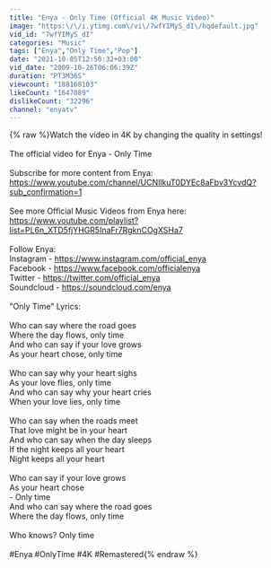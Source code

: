 ```yaml
---
title: "Enya - Only Time (Official 4K Music Video)"
image: "https:\/\/i.ytimg.com\/vi\/7wfYIMyS_dI\/hqdefault.jpg"
vid_id: "7wfYIMyS_dI"
categories: "Music"
tags: ["Enya","Only Time","Pop"]
date: "2021-10-05T12:50:32+03:00"
vid_date: "2009-10-26T06:06:39Z"
duration: "PT3M36S"
viewcount: "188168103"
likeCount: "1647089"
dislikeCount: "32296"
channel: "enyatv"
---
```

{% raw %}Watch the video in 4K by changing the quality in settings!<br /><br />The official video for Enya - Only Time<br /><br />Subscribe for more content from Enya: <a rel="nofollow" target="blank" href="https://www.youtube.com/channel/UCNIlkuT0DYEc8aFbv3YcvdQ?sub_confirmation=1">https://www.youtube.com/channel/UCNIlkuT0DYEc8aFbv3YcvdQ?sub_confirmation=1</a><br /><br />See more Official Music Videos from Enya here:<br /><a rel="nofollow" target="blank" href="https://www.youtube.com/playlist?list=PL6n_XTD5fjYHGR5InaFr7RgknCOgXSHa7">https://www.youtube.com/playlist?list=PL6n_XTD5fjYHGR5InaFr7RgknCOgXSHa7</a> <br /> <br />Follow Enya:<br />Instagram - <a rel="nofollow" target="blank" href="https://www.instagram.com/official_enya">https://www.instagram.com/official_enya</a><br />Facebook - <a rel="nofollow" target="blank" href="https://www.facebook.com/officialenya">https://www.facebook.com/officialenya</a><br />Twitter - <a rel="nofollow" target="blank" href="https://twitter.com/official_enya">https://twitter.com/official_enya</a><br />Soundcloud - <a rel="nofollow" target="blank" href="https://soundcloud.com/enya">https://soundcloud.com/enya</a><br /><br />&quot;Only Time&quot; Lyrics:<br /><br />Who can say where the road goes<br />Where the day flows, only time<br />And who can say if your love grows<br />As your heart chose, only time<br /><br />Who can say why your heart sighs<br />As your love flies, only time<br />And who can say why your heart cries<br />When your love lies, only time<br /><br />Who can say when the roads meet<br />That love might be in your heart<br />And who can say when the day sleeps<br />If the night keeps all your heart<br />Night keeps all your heart<br /><br />Who can say if your love grows<br />As your heart chose<br />- Only time<br />And who can say where the road goes<br />Where the day flows, only time<br /><br />Who knows? Only time<br /><br />#Enya #OnlyTime #4K #Remastered{% endraw %}
